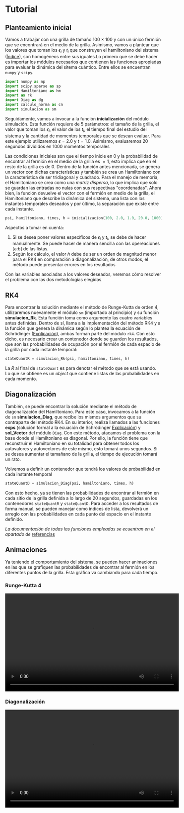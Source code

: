 # Tutorial

## Planteamiento inicial

Vamos a trabajar con una grilla de tamaño 100 $\times$ 100 y con un único fermión que se encontrará en el medio de la grilla. Asimismo, vamos a plantear que los valores que toman los $\epsilon_i$ y $t_i$ que construyen el hamiltoniano del sistema ([Índice](index.md)), son homogéneos entre sus iguales.Lo primero que se debe hacer es importar los módulos necesarios que contienen las funciones apropiadas para evaluar la dinámica del sitema cuántico. Entre ellos se encuentran `numpy` y `scipy`. 

``` py
import numpy as np
import scipy.sparse as sp
import Hamiltoniano as hm
import as rk
import Diag as dg
import calculo_norma as cn
import simulacion as sm
```

Seguidamente, vamos a invocar a la función **inicialización** del módulo simulación. Esta función requiere de 5 parámetros: el tamaño de la grilla, el valor que toman los $\epsilon_i$, el valor de los $t_i$, el tiempo final del estudio del sistema y la cantidad de momentos temporales que se desean evaluar. Para este ejemplo utilizaremos $\epsilon = 2.0$ y $t = 1.0$. Asimismo, evaluaremos 20 segundos divididos en 1000 momentos temporales

Las condiciones iniciales son que el tiempo inicie en 0 y la probabilidad de encontrar al fermión en el medio de la grilla es $= 1$, esto implica que en el resto de la grilla es de 0. Dentro de la función antes mencionada, se genera un vector con dichas características y también se crea un Hamiltoniano con la característica de ser tridiagonal y cuadrado. Para el manejo de memoria, el Hamiltoniano se crea como una _matriz dispersa_, lo que implica que solo se guardan las entradas no nulas con sus respectivas "coordenadas". Ahora bien, la función devuelve el vector con el fermión en medio de la grilla, el Hamiltoniano que describe la dinámica del sistema, una lista con los instantes temporales deseados y por último, la separación que existe entre cada instante.

``` py
psi, hamiltoniano, times, h = inicializacion(100, 2.0, 1.0, 20.0, 1000)
```

Aspectos a tomar en cuenta:

1. Si se desea poner valores específicos de $\epsilon_i$ y $t_i$, se debe de hacer manualmente. Se puede hacer de manera sencilla con las opereaciones [a:b] de las listas.
2. Según los cálculo, el valor $h$ debe de ser un orden de magnitud menor para el RK4 en comparación a diagonalización, de otros modos, el método puede presentar errores en los resultados

Con las variables asociadas a los valores deseados, veremos cómo resolver el problema con las dos metodologías elegidas.

## RK4

Para encontrar la solución mediante el método de Runge-Kutta de orden 4, utilizaremos nuevamente el módulo `sm` (importado al principio) y su función **simulacion_Rk**. Esta función toma como argumento las cuatro variables antes definidas. Dentro de sí, llama a la implementación del método RK4 y a la función que genera la dinámica según lo plantea la ecuación de Schrödinger ([Explicación](explanation.md)), ambas forman parte del módulo `rk4`. Con esto dicho, es necesario crear un contenedor donde se guarden los resultados, que son las probabilidades de ocupación por el fermión de cada espacio de la grilla por cada instante temporal:

``` py
stateQuantR = simulacion_Rk(psi, hamiltoniano, times, h)
```

La _R_ al final de `stateQuant` es para denotar el método que se está usando. Lo que se obtiene es un _object_ que contiene listas de las probabilidades en cada momento.

## Diagonalización 

También, se puede encontrar la solución mediante el método de diagonalización del Hamiltoniano. Para este caso, invocamos a la función de `sm` **simulacion_Diag**, que recibe los mismos argumentos que su contraparte del método RK4. En su interior, realiza llamados a las funciones **exps** (solución formal a la ecuación de Schrödinger [Explicación](explanation.md)) y **sol_Vector** del módulo `Diag`. Con este método, atacamos el problema con la base donde el Hamiltoniano es diagonal. Por ello, la función tiene que reconstruir el Hamiltoniano en su totalidad para obtener todos los autovalores y autovectores de este mismo, esto tomará unos segundos. Si se desea aumentar el tamañano de la grilla, el tiempo de ejecución tomará un rato. 

Volvemos a definir un contenedor que tendrá los valores de probabilidad en cada instante temporal 

``` py
stateQuantD = simulacion_Diag(psi, hamiltoniano, times, h)
```

Con esto hecho, ya se tienen las probabilidades de encontrar al fermión en cada sitio de la grilla definida a lo largo de 20 segundos, guardadas en los contenedores `stateQuantR` y `stateQuantD`. Para acceder a los resultados de forma manual, se pueden manejar como índices de lista, devolverá un arreglo con las probabilidades en cada punto del espacio en el instante definido.   
    
 
_La documentación de todas las funciones empleadas se ecuentran en el apartado de_ [referencias](reference.md)

## Animaciones
Ya teniendo el comportamiento del sistema, se pueden hacer animaciones en las que se grafiquen las probabilidades de encontrar al fermión en los diferentes puntos de la grilla. Esta gráfica va cambiando para cada tiempo.


### Runge-Kutta 4

<video width="560" height="315" controls>
  <source src="https://github.com/FabianC010/Proyecto-Computacional/raw/main/docs/videos/dinamica_rk4_tutorial.mp4" type="video/mp4">
</video>


### Diagonalización

<video width="560" height="315" controls>
  <source src="https://github.com/FabianC010/Proyecto-Computacional/raw/main/docs/videos/dinamica_diag_tutorial.mp4" type="video/mp4">
</video>

